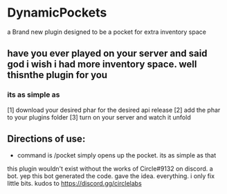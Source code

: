 # DynamicPockets
a Brand new plugin designed to be a pocket for extra inventory space

## have you ever played on your server and said god i wish i had more inventory space. well thisnthe plugin for you
### its as simple as 
[1] download your desired phar for the desired api release
[2] add the phar to your plugins folder
[3] turn on your server and watch it unfold

## Directions of use:
- command is /pocket
simply opens up the pocket. its as simple as that





this plugin wouldn't exist without the works of Circle#9132 on discord. a bot. 
yep this bot generated the code. gave the idea. everything. i only fix little bits.
kudos to https://discord.gg/circlelabs